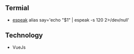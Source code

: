 
## Termial

+ [espeak](http://superuser.com/questions/93691/mac-os-x-say-command-in-ubuntu)
  alias say='echo "$1" | espeak -s 120 2>/dev/null'

## Technology

+ VueJs
